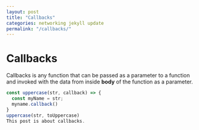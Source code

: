 ```yaml
---
layout: post
title: "Callbacks"
categories: networking jekyll update
permalink: "/callbacks/"
---
```


# Callbacks

Callbacks is any function that can be passed as a parameter to a function and invoked with the data from inside **body** of the function as a parameter.

```js
const uppercase(str, callback) => {
  const myName = str;
  myname.callback()
}
uppercase(str, toUppercase)
This post is about callbacks.
```
